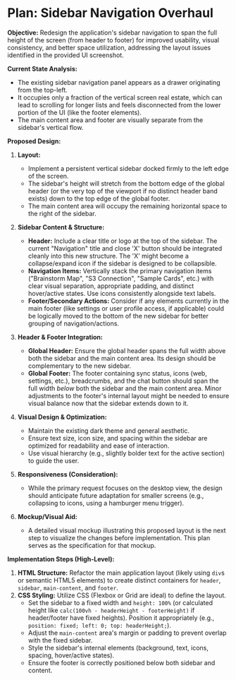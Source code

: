# Plan: Sidebar Navigation Overhaul

**Objective:** Redesign the application's sidebar navigation to span the full height of the screen (from header to footer) for improved usability, visual consistency, and better space utilization, addressing the layout issues identified in the provided UI screenshot.

**Current State Analysis:**
*   The existing sidebar navigation panel appears as a drawer originating from the top-left.
*   It occupies only a fraction of the vertical screen real estate, which can lead to scrolling for longer lists and feels disconnected from the lower portion of the UI (like the footer elements).
*   The main content area and footer are visually separate from the sidebar's vertical flow.

**Proposed Design:**

1.  **Layout:**
    *   Implement a persistent vertical sidebar docked firmly to the left edge of the screen.
    *   The sidebar's height will stretch from the bottom edge of the global header (or the very top of the viewport if no distinct header band exists) down to the top edge of the global footer.
    *   The main content area will occupy the remaining horizontal space to the right of the sidebar.

2.  **Sidebar Content & Structure:**
    *   **Header:** Include a clear title or logo at the top of the sidebar. The current "Navigation" title and close 'X' button should be integrated cleanly into this new structure. The 'X' might become a collapse/expand icon if the sidebar is designed to be collapsible.
    *   **Navigation Items:** Vertically stack the primary navigation items ("Brainstorm Map", "S3 Connection", "Sample Cards", etc.) with clear visual separation, appropriate padding, and distinct hover/active states. Use icons consistently alongside text labels.
    *   **Footer/Secondary Actions:** Consider if any elements currently in the main footer (like settings or user profile access, if applicable) could be logically moved to the bottom of the new sidebar for better grouping of navigation/actions.

3.  **Header & Footer Integration:**
    *   **Global Header:** Ensure the global header spans the full width above both the sidebar and the main content area. Its design should be complementary to the new sidebar.
    *   **Global Footer:** The footer containing sync status, icons (web, settings, etc.), breadcrumbs, and the chat button should span the full width *below* both the sidebar and the main content area. Minor adjustments to the footer's internal layout might be needed to ensure visual balance now that the sidebar extends down to it.

4.  **Visual Design & Optimization:**
    *   Maintain the existing dark theme and general aesthetic.
    *   Ensure text size, icon size, and spacing within the sidebar are optimized for readability and ease of interaction.
    *   Use visual hierarchy (e.g., slightly bolder text for the active section) to guide the user.

5.  **Responsiveness (Consideration):**
    *   While the primary request focuses on the desktop view, the design should anticipate future adaptation for smaller screens (e.g., collapsing to icons, using a hamburger menu trigger).

6.  **Mockup/Visual Aid:**
    *   A detailed visual mockup illustrating this proposed layout is the next step to visualize the changes before implementation. This plan serves as the specification for that mockup.

**Implementation Steps (High-Level):**
1.  **HTML Structure:** Refactor the main application layout (likely using `div`s or semantic HTML5 elements) to create distinct containers for `header`, `sidebar`, `main-content`, and `footer`.
2.  **CSS Styling:** Utilize CSS (Flexbox or Grid are ideal) to define the layout.
    *   Set the sidebar to a fixed width and `height: 100%` (or calculated height like `calc(100vh - headerHeight - footerHeight)` if header/footer have fixed heights). Position it appropriately (e.g., `position: fixed; left: 0; top: headerHeight;`).
    *   Adjust the `main-content` area's margin or padding to prevent overlap with the fixed sidebar.
    *   Style the sidebar's internal elements (background, text, icons, spacing, hover/active states).
    *   Ensure the footer is correctly positioned below both sidebar and content.

